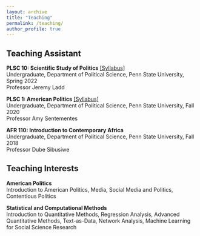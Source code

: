 ```yaml
---
layout: archive
title: "Teaching"
permalink: /teaching/
author_profile: true
---
```


## Teaching Assistant

<b>PLSC 10: Scientific Study of Politics</b> [[Syllabus]](https://github.com/clearingkim/clearingkim.github.io/blob/master/files/PLSC_10_Syllabus_SPRING_2022.pdf) <br>
Undergraduate, Department of Political Science, Penn State University, Spring 2022 <br>
Professor Jeremy Ladd

<b>PLSC 1: American Politics</b> [[Syllabus]](https://github.com/clearingkim/clearingkim.github.io/blob/master/files/PLSC1_2020_Fall_Syllabus.pdf)  <br>
Undergraduate, Department of Political Science, Penn State University, Fall 2020 <br>
Professor Amy Sentementes

<b>AFR 110: Introduction to Contemporary Africa</b> <br>
Undergraduate, Department of Political Science, Penn State University, Fall 2018 <br>
Professor Dube Sibusiwe



## Teaching Interests

<b>American Politics</b><br>
Introduction to American Politics, Media, Social Media and Politics, Contentious Politics <br>

<b>Statistical and Computational Methods</b><br>
Introduction to Quantitative Methods, Regression Analysis, Advanced Quantitative Methods, Text-as-Data, Network Analysis, Machine Learning for Social Science Research
